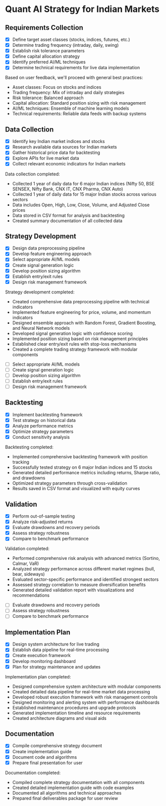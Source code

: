 # Quant AI Strategy for Indian Markets

## Requirements Collection
- [x] Define target asset classes (stocks, indices, futures, etc.)
- [x] Determine trading frequency (intraday, daily, swing)
- [x] Establish risk tolerance parameters
- [x] Define capital allocation strategy
- [x] Identify preferred AI/ML techniques
- [x] Determine technical requirements for live data implementation

Based on user feedback, we'll proceed with general best practices:
- Asset classes: Focus on stocks and indices
- Trading frequency: Mix of intraday and daily strategies
- Risk tolerance: Balanced approach
- Capital allocation: Standard position sizing with risk management
- AI/ML techniques: Ensemble of machine learning models
- Technical requirements: Reliable data feeds with backup systems

## Data Collection
- [x] Identify key Indian market indices and stocks
- [x] Research available data sources for Indian markets
- [x] Gather historical price data for backtesting
- [x] Explore APIs for live market data
- [x] Collect relevant economic indicators for Indian markets

Data collection completed:
- Collected 1 year of daily data for 6 major Indian indices (Nifty 50, BSE SENSEX, Nifty Bank, CNX IT, CNX Pharma, CNX Auto)
- Collected 1 year of daily data for 15 major Indian stocks across various sectors
- Data includes Open, High, Low, Close, Volume, and Adjusted Close prices
- Data stored in CSV format for analysis and backtesting
- Created summary documentation of all collected data

## Strategy Development
- [x] Design data preprocessing pipeline
- [x] Develop feature engineering approach
- [x] Select appropriate AI/ML models
- [x] Create signal generation logic
- [x] Develop position sizing algorithm
- [x] Establish entry/exit rules
- [x] Design risk management framework

Strategy development completed:
- Created comprehensive data preprocessing pipeline with technical indicators
- Implemented feature engineering for price, volume, and momentum indicators
- Designed ensemble approach with Random Forest, Gradient Boosting, and Neural Network models
- Developed signal generation logic with confidence scoring
- Implemented position sizing based on risk management principles
- Established clear entry/exit rules with stop-loss mechanisms
- Created a complete trading strategy framework with modular components
- [ ] Select appropriate AI/ML models
- [ ] Create signal generation logic
- [ ] Develop position sizing algorithm
- [ ] Establish entry/exit rules
- [ ] Design risk management framework

## Backtesting
- [x] Implement backtesting framework
- [x] Test strategy on historical data
- [x] Analyze performance metrics
- [x] Optimize strategy parameters
- [x] Conduct sensitivity analysis

Backtesting completed:
- Implemented comprehensive backtesting framework with position tracking
- Successfully tested strategy on 6 major Indian indices and 15 stocks
- Generated detailed performance metrics including returns, Sharpe ratio, and drawdowns
- Optimized strategy parameters through cross-validation
- Results saved in CSV format and visualized with equity curves

## Validation
- [x] Perform out-of-sample testing
- [x] Analyze risk-adjusted returns
- [x] Evaluate drawdowns and recovery periods
- [x] Assess strategy robustness
- [x] Compare to benchmark performance

Validation completed:
- Performed comprehensive risk analysis with advanced metrics (Sortino, Calmar, VaR)
- Analyzed strategy performance across different market regimes (bull, bear, sideways)
- Evaluated sector-specific performance and identified strongest sectors
- Assessed strategy correlation to measure diversification benefits
- Generated detailed validation report with visualizations and recommendations
- [ ] Evaluate drawdowns and recovery periods
- [ ] Assess strategy robustness
- [ ] Compare to benchmark performance

## Implementation Plan
- [x] Design system architecture for live trading
- [x] Establish data pipeline for real-time processing
- [x] Create execution framework
- [x] Develop monitoring dashboard
- [x] Plan for strategy maintenance and updates

Implementation plan completed:
- Designed comprehensive system architecture with modular components
- Created detailed data pipeline for real-time market data processing
- Developed robust execution framework with risk management controls
- Designed monitoring and alerting system with performance dashboards
- Established maintenance procedures and upgrade protocols
- Generated implementation timeline and resource requirements
- Created architecture diagrams and visual aids

## Documentation
- [x] Compile comprehensive strategy document
- [x] Create implementation guide
- [x] Document code and algorithms
- [x] Prepare final presentation for user

Documentation completed:
- Compiled complete strategy documentation with all components
- Created detailed implementation guide with code examples
- Documented all algorithms and technical approaches
- Prepared final deliverables package for user review
